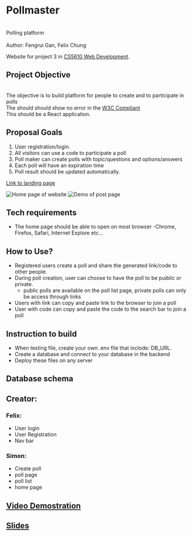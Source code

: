 # Pollmaster

<br>Polling platform<br/>
<br>Author: Fengrui Gan, Felix Chung<br/>

Website for project 3 in [CS5610 Web Development](https://johnguerra.co/classes/webDevelopment_fall_2021/).

## Project Objective

<br>The objective is to build platform for people to create and to participate in polls<br/>
The should should show no error in the [W3C Compliant](https://validator.w3.org/#validate_by_input)
<br>This should be a React application.<br/>

## Proposal Goals

1. User registration/login.
2. All visitors can use a code to participate a poll
3. Poll maker can create polls with topic/questions and options/answers
4. Each poll will have an expiration time
5. Poll result should be updated automatically.

[Link to landing page]()

![Home page of website]()
![Demo of post page]()


## Tech requirements

- The home page should be able to open on most browser
  -Chrome, Firefox, Safari, Internet Explore etc...

## How to Use?
- Registered users create a poll and share the generated link/code to other people.
- During poll creation, user can choose to have the poll to be puiblic or private.
    - public polls are available on the poll list page, private polls can only be access through links
- Users with link can copy and paste link to the browser to join a poll
- User with code can copy and paste the code to the search bar to join a poll

## Instruction to build

- When testing file, create your own .env file that inclode: DB_URL.
- Create a database and connect to your database in the backend
- Deploy these files on any server

## Database schema
## Creator:
### Felix:
  - User login
  - User Registration
  - Nav bar
### Simon:
  - Create poll
  - poll page
  - poll list
  - home page
## [Video Demostration]()
## [Slides]()
